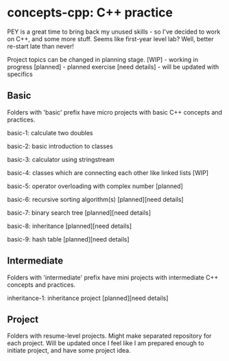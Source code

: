 # concepts-cpp: C++ practice
PEY is a great time to bring back my unused skills - so I've decided to work on C++, and some more stuff. Seems like first-year level lab? Well, better re-start late than never!

Project topics can be changed in planning stage.
[WIP] - working in progress
[planned] - planned exercise
[need details] - will be updated with specifics


## Basic
Folders with 'basic' prefix have micro projects with basic C++ concepts and practices.

basic-1: calculate two doubles

basic-2: basic introduction to classes

basic-3: calculator using stringstream

basic-4: classes which are connecting each other like linked lists [WIP]

basic-5: operator overloading with complex number [planned]

basic-6: recursive sorting algorithm(s) [planned][need details]

basic-7: binary search tree [planned][need details]

basic-8: inheritance [planned][need details]

basic-9: hash table [planned][need details]


## Intermediate
Folders with 'intermediate' prefix have mini projects with intermediate C++ concepts and practices.

inheritance-1: inheritance project [planned][need details]


## Project
Folders with resume-level projects. Might make separated repository for each project. Will be updated once I feel like I am prepared enough to initiate project, and have some project idea.
